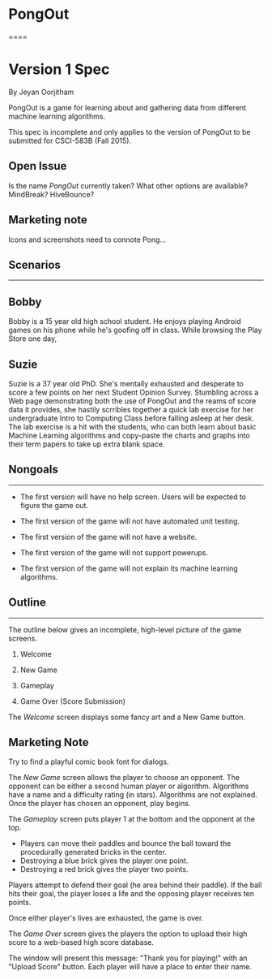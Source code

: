 PongOut
====
====

Version 1 Spec
====

By Jeyan Oorjitham

PongOut is a game for learning about and gathering data from different machine learning algorithms.

This spec is incomplete and only applies to the version of PongOut to be submitted for CSCI-583B (Fall 2015).

Open Issue
----
Is the name <i>PongOut</i> currently taken? What other options are available? MindBreak? HiveBounce?

Marketing note
----
Icons and screenshots need to connote Pong...

Scenarios
----
----

Bobby
----
Bobby is a 15 year old high school student. He enjoys playing Android games on his phone while he's goofing off in class. While browsing the Play Store one day,

Suzie
----
Suzie is a 37 year old PhD. She's mentally exhausted and desperate to score a few points on her next Student Opinion Survey. Stumbling across a Web page demonstrating both the use of PongOut and the reams of score data it provides, she hastily scrribles together a quick lab exercise for her undergraduate Intro to Computing Class before falling asleep at her desk. The lab exercise is a hit with the students, who can both learn about basic Machine Learning algorithms and copy-paste the charts and graphs into their term papers to take up extra blank space.

Nongoals
----
----

   * The first version will have no help screen. Users will be expected to figure the game out.

   * The first version of the game will not have automated unit testing.

   * The first version of the game will not have a website.

   * The first version of the game will not support powerups.

   * The first version of the game will not explain its machine learning algorithms.

Outline
----
----

The outline below gives an incomplete, high-level picture of the game screens. 

1. Welcome

2. New Game

3. Gameplay

4. Game Over (Score Submission)

The *Welcome* screen displays some fancy art and a New Game button.

Marketing Note
----
Try to find a playful comic book font for dialogs.

The *New Game* screen allows the player to choose an opponent. The opponent can be either a second human player or algorithm. Algorithms have a name and a difficulty rating (in stars). Algorithms are not explained.
Once the player has chosen an opponent, play begins.

The *Gameplay* screen puts player 1 at the bottom and the opponent at the top.

   * Players can move their paddles and bounce the ball toward the procedurally generated bricks in the center.
   * Destroying a blue brick gives the player one point.
   * Destroying a red brick gives the player two points.

Players attempt to defend their goal (he area behind their paddle). If the ball hits their goal, the player loses a life and the opposing player receives ten points.

Once either player's lives are exhausted, the game is over.

The *Game Over* screen gives the players the option to upload their high score to a web-based high score database.

The window will present this message: "Thank you for playing!" with an "Upload Score" button.
Each player will have a place to enter their name.